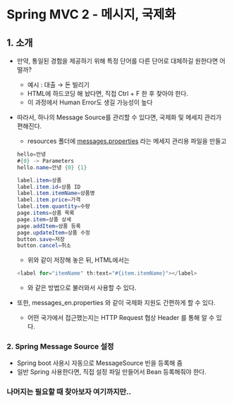 # Spring MVC 2 - 메시지, 국제화

## 1. 소개

- 만약, 통일된 경험을 제공하기 위해 특정 단어를 다른 단어로 대체하길 원한다면 어떨까?
    - 예시 : 대출 → 돈 빌리기
    - HTML에 하드코딩 해 놨다면, 직접 Ctrl + F 한 후 찾아야 한다.
    - 이 과정에서 Human Error도 생길 가능성이 높다

- 따라서, 하나의 Message Source를 관리할 수 있다면, 국제화 및 메세지 관리가 편해진다.
    - resources 폴더에 [messages.properties](http://messages.properties) 라는 메세지 관리용 파일을 만들고
    
    ```java
    hello=안녕
    #{0} -> Parameters
    hello.name=안녕 {0} {1}
    
    label.item=상품
    label.item.id=상품 ID
    label.item.itemName=상품명
    label.item.price=가격
    label.item.quantity=수량
    page.items=상품 목록
    page.item=상품 상세
    page.addItem=상품 등록
    page.updateItem=상품 수정
    button.save=저장
    button.cancel=취소
    ```
    
    - 위와 같이 저장해 놓은 뒤, HTML에서는
    
    ```java
    <label for="itemName" th:text="#{item.itemName}"></label>
    ```
    
    - 와 같은 방법으로 불러와서 사용할 수 있다.

- 또한, messages_en.properties 와 같이 국제화 지원도 간편하게 할 수 있다.
    - 어떤 국가에서 접근했는지는 HTTP Request 협상 Header 를 통해 알 수 있다.

### 2. Spring Message Source 설정

- Spring boot 사용시 자동으로 MessageSource 빈을 등록해 줌
- 일반 Spring 사용한다면, 직접 설정 파일 만들어서 Bean 등록해줘야 한다.

### 나머지는 필요할 때 찾아보자 여기까지만..